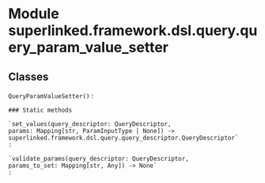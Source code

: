 Module superlinked.framework.dsl.query.query_param_value_setter
===============================================================

Classes
-------

`QueryParamValueSetter()`
:   

    ### Static methods

    `set_values(query_descriptor: QueryDescriptor, params: Mapping[str, ParamInputType | None]) ‑> superlinked.framework.dsl.query.query_descriptor.QueryDescriptor`
    :

    `validate_params(query_descriptor: QueryDescriptor, params_to_set: Mapping[str, Any]) ‑> None`
    :